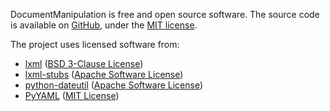 <!-- cspell:words dateutil lxml -->

DocumentManipulation is free and open source software. The source code is available on [GitHub](https://github.com/BenjaminHamon/DocumentManipulation), under the [MIT license](https://github.com/BenjaminHamon/DocumentManipulation/blob/develop/License.txt).

The project uses licensed software from:

- [lxml](https://lxml.de/)
  ([BSD 3-Clause License](https://lxml.de/index.html#license))
- [lxml-stubs](https://github.com/lxml/lxml-stubs)
  ([Apache Software License](https://github.com/lxml/lxml-stubs/blob/master/LICENSE))
- [python-dateutil](https://github.com/dateutil/dateutil)
  ([Apache Software License](https://github.com/dateutil/dateutil/blob/master/LICENSE))
- [PyYAML](https://pyyaml.org/)
  ([MIT License](https://github.com/yaml/pyyaml/blob/main/LICENSE))

